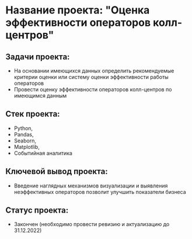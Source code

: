 # **Название проекта:** "Оценка эффективности операторов колл-центров" 

##  **Задачи проекта:**
- На основании имеющихся данных определить рекомендуемые критерии оценки или систему оценки эффективности работы операторов
- Провести оценку эффективности операторов колл-центров по имеющимся данным

##  **Стек проекта:**
- Python, 
- Pandas, 
- Seaborn, 
- Matplotlib, 
- Событийная аналитика

## **Ключевой вывод проекта:**
- Введение наглядных механизмов визуализации и выявления неэффективных операторов позволит улучшить показатели бизнеса

## **Статус проекта:**
- Закончен (необходимо провести ревизию и актуализацию до 31.12.2022)
